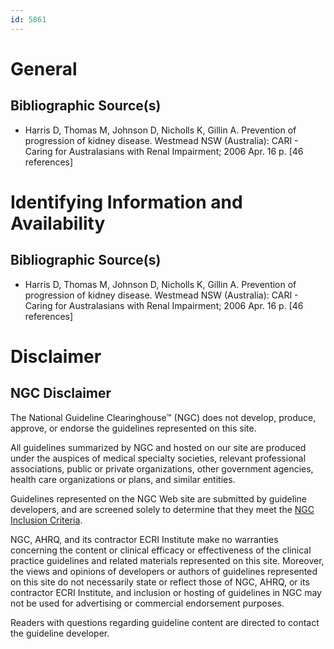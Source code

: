 ```yaml
---
id: 5861
---
```


# General

## Bibliographic Source(s)

- Harris D, Thomas M, Johnson D, Nicholls K, Gillin A. Prevention of progression of kidney disease. Westmead NSW (Australia): CARI - Caring for Australasians with Renal Impairment; 2006 Apr. 16 p. [46 references]

# Identifying Information and Availability

## Bibliographic Source(s)

- Harris D, Thomas M, Johnson D, Nicholls K, Gillin A. Prevention of progression of kidney disease. Westmead NSW (Australia): CARI - Caring for Australasians with Renal Impairment; 2006 Apr. 16 p. [46 references]

# Disclaimer

## NGC Disclaimer

The National Guideline Clearinghouse™ (NGC) does not develop, produce, approve, or endorse the guidelines represented on this site.

All guidelines summarized by NGC and hosted on our site are produced under the auspices of medical specialty societies, relevant professional associations, public or private organizations, other government agencies, health care organizations or plans, and similar entities.

Guidelines represented on the NGC Web site are submitted by guideline developers, and are screened solely to determine that they meet the [NGC Inclusion Criteria](/help-and-about/summaries/inclusion-criteria).

NGC, AHRQ, and its contractor ECRI Institute make no warranties concerning the content or clinical efficacy or effectiveness of the clinical practice guidelines and related materials represented on this site. Moreover, the views and opinions of developers or authors of guidelines represented on this site do not necessarily state or reflect those of NGC, AHRQ, or its contractor ECRI Institute, and inclusion or hosting of guidelines in NGC may not be used for advertising or commercial endorsement purposes.

Readers with questions regarding guideline content are directed to contact the guideline developer.

